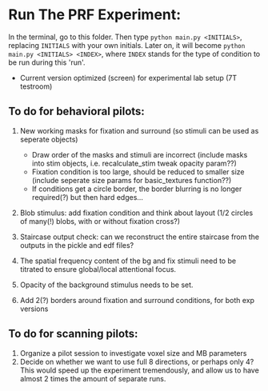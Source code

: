 # Run The PRF Experiment:
In the terminal, go to this folder. Then type ```python main.py <INITIALS>```, replacing `INITIALS` with your own initials. Later on, it will become ```python main.py <INITIALS> <INDEX>```, where `INDEX` stands for the type of condition to be run during this 'run'.

* Current version optimized (screen) for experimental lab setup (7T testroom)

## To do for behavioral pilots:

1. New working masks for fixation and surround (so stimuli can be used as seperate objects)
   - Draw order of the masks and stimuli are incorrect (include masks into stim objects, i.e. recalculate_stim tweak opacity param??)
   - Fixation condition is too large, should be reduced to smaller size (include seperate size params for basic_textures function??)
   - If conditions get a circle border, the border blurring is no longer required(?) but then hard edges... 

2. Blob stimulus: add fixation condition and think about layout (1/2 circles of many(!) blobs, with or without fixation cross?)
3. Staircase output check: can we reconstruct the entire staircase from the outputs in the pickle and edf files?
4. The spatial frequency content of the bg and fix stimuli need to be titrated to ensure global/local attentional focus. 
5. Opacity of the background stimulus needs to be set.
6. Add 2(?) borders around fixation and surround conditions, for both exp versions


## To do for scanning pilots:

1. Organize a pilot session to investigate voxel size and MB parameters
2. Decide on whether we want to use full 8 directions, or perhaps only 4? This would speed up the experiment tremendously, and allow us to have almost 2 times the amount of separate runs.

